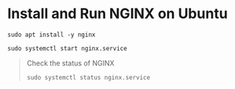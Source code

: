 # Install and Run NGINX on Ubuntu

```shell
sudo apt install -y nginx
```

```shell
sudo systemctl start nginx.service
```

> Check the status of NGINX
> 
> ```shell
> sudo systemctl status nginx.service
> ```
